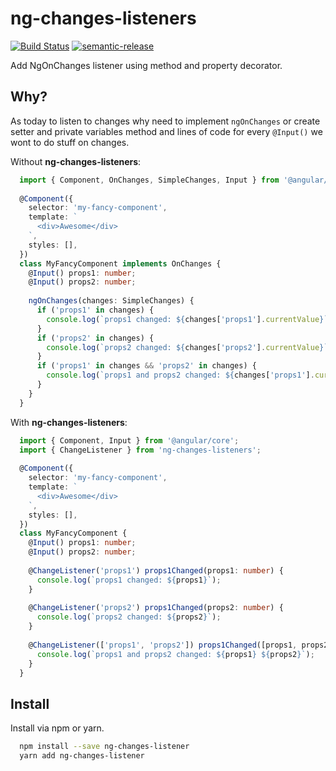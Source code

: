 # ng-changes-listeners
[![Build Status](https://travis-ci.org/alfredosalzillo/ng-changes-listener.svg?branch=master)](https://travis-ci.org/alfredosalzillo/ng-changes-listener)
[![semantic-release](https://img.shields.io/badge/%20%20%F0%9F%93%A6%F0%9F%9A%80-semantic--release-e10079.svg)](https://github.com/semantic-release/semantic-release)

Add NgOnChanges listener using method and property decorator.

## Why?

As today to listen to changes why need to implement `ngOnChanges`
or create setter and private variables method and lines of code
for every `@Input()` we wont to do stuff on changes.

Without **ng-changes-listeners**:
```typescript
  import { Component, OnChanges, SimpleChanges, Input } from '@angular/core';
  
  @Component({
    selector: 'my-fancy-component',
    template: `
      <div>Awesome</div>
    `,
    styles: [],
  })
  class MyFancyComponent implements OnChanges {
    @Input() props1: number;
    @Input() props2: number;
    
    ngOnChanges(changes: SimpleChanges) {
      if ('props1' in changes) {
        console.log(`props1 changed: ${changes['props1'].currentValue}`);
      }
      if ('props2' in changes) {
        console.log(`props2 changed: ${changes['props2'].currentValue}`);
      }
      if ('props1' in changes && 'props2' in changes) {
        console.log(`props1 and props2 changed: ${changes['props1'].currentValue} ${changes['props2'].currentValue}`);
      }
    }
  }
```

With **ng-changes-listeners**:
```typescript
  import { Component, Input } from '@angular/core';
  import { ChangeListener } from 'ng-changes-listeners';
  
  @Component({
    selector: 'my-fancy-component',
    template: `
      <div>Awesome</div>
    `,
    styles: [],
  })
  class MyFancyComponent {
    @Input() props1: number;
    @Input() props2: number;
    
    @ChangeListener('props1') props1Changed(props1: number) {
      console.log(`props1 changed: ${props1}`);
    }
    
    @ChangeListener('props2') props1Changed(props2: number) {
      console.log(`props2 changed: ${props2}`);
    }
    
    @ChangeListener(['props1', 'props2']) props1Changed([props1, props2]) {
      console.log(`props1 and props2 changed: ${props1} ${props2}`);
    }
  }
```

## Install

Install via npm or yarn.

```bash
  npm install --save ng-changes-listener
  yarn add ng-changes-listener
```
